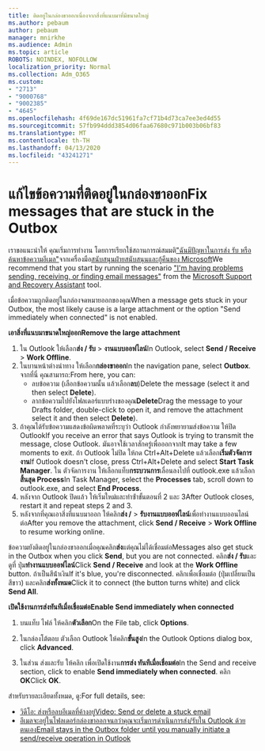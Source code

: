 ```yaml
---
title: ติดอยู่ในกล่องขาออกเนื่องจากสิ่งที่แนบมาที่มีขนาดใหญ่
ms.author: pebaum
author: pebaum
manager: mnirkhe
ms.audience: Admin
ms.topic: article
ROBOTS: NOINDEX, NOFOLLOW
localization_priority: Normal
ms.collection: Adm_O365
ms.custom:
- "2713"
- "9000768"
- "9002385"
- "4645"
ms.openlocfilehash: 4f69de167dc51961fa7cf71b4d73ca7ee3ed4d55
ms.sourcegitcommit: 57fb994ddd3854d06faa67680c971b003b06bf83
ms.translationtype: MT
ms.contentlocale: th-TH
ms.lasthandoff: 04/13/2020
ms.locfileid: "43241271"
---
```

# <a name="fix-messages-that-are-stuck-in-the-outbox"></a><span data-ttu-id="38b19-102">แก้ไขข้อความที่ติดอยู่ในกล่องขาออก</span><span class="sxs-lookup"><span data-stu-id="38b19-102">Fix messages that are stuck in the Outbox</span></span>

<span data-ttu-id="38b19-103">เราขอแนะนําให้ คุณเริ่มการทํางาน โดยการเรียกใช้สถานการณ์สมมติ["ฉันมีปัญหาในการส่ง รับ หรือค้นหาข้อความอีเมล"](https://aka.ms/SaRA-OutlookSendReceive)จากเครื่องมือ[สนับสนุนฝ่ายสนับสนุนและกู้คืนของ Microsoft](https://diagnostics.office.com/#/)</span><span class="sxs-lookup"><span data-stu-id="38b19-103">We recommend that you start by running the scenario ["I'm having problems sending, receiving, or finding email messages"](https://aka.ms/SaRA-OutlookSendReceive) from the [Microsoft Support and Recovery Assistant](https://diagnostics.office.com/#/) tool.</span></span>

<span data-ttu-id="38b19-104">เมื่อข้อความถูกติดอยู่ในกล่องจดหมายออกของคุณ</span><span class="sxs-lookup"><span data-stu-id="38b19-104">When a message gets stuck in your Outbox, the most likely cause is a large attachment or the option "Send immediately when connected" is not enabled.</span></span>

<span data-ttu-id="38b19-105">**เอาสิ่งที่แนบมาขนาดใหญ่ออก**</span><span class="sxs-lookup"><span data-stu-id="38b19-105">**Remove the large attachment**</span></span>

1. <span data-ttu-id="38b19-106">ใน Outlook ให้เลือก**ส่ง / รับ** > **งานแบบออฟไลน์**</span><span class="sxs-lookup"><span data-stu-id="38b19-106">In Outlook, select **Send / Receive** > **Work Offline**.</span></span> 
2. <span data-ttu-id="38b19-107">ในบานหน้าต่างนําทาง ให้เลือก**กล่องขาออก**</span><span class="sxs-lookup"><span data-stu-id="38b19-107">In the navigation pane, select **Outbox**.</span></span> <span data-ttu-id="38b19-108">จากที่นี่ คุณสามารถ:</span><span class="sxs-lookup"><span data-stu-id="38b19-108">From here, you can:</span></span> 
    - <span data-ttu-id="38b19-109">ลบข้อความ (เลือกข้อความนั้น แล้วเลือก**ลบ**)</span><span class="sxs-lookup"><span data-stu-id="38b19-109">Delete the message (select it and then select **Delete**).</span></span>
    - <span data-ttu-id="38b19-110">ลากข้อความไปยังโฟลเดอร์แบบร่างของคุณ**Delete**</span><span class="sxs-lookup"><span data-stu-id="38b19-110">Drag the message to your Drafts folder, double-click to open it, and remove the attachment select it and then select **Delete**).</span></span>
3. <span data-ttu-id="38b19-111">ถ้าคุณได้รับข้อความแสดงข้อผิดพลาดที่ระบุว่า Outlook กําลังพยายามส่งข้อความ ให้ปิด Outlook</span><span class="sxs-lookup"><span data-stu-id="38b19-111">If you receive an error that says Outlook is trying to transmit the message, close Outlook.</span></span> <span data-ttu-id="38b19-112">มันอาจใช้เวลาสักครู่เพื่อออกจาก</span><span class="sxs-lookup"><span data-stu-id="38b19-112">It may take a few moments to exit.</span></span> <span data-ttu-id="38b19-113">ถ้า Outlook ไม่ปิด ให้กด Ctrl+Alt+Delete แล้วเลือก**เริ่มตัวจัดการงาน**</span><span class="sxs-lookup"><span data-stu-id="38b19-113">If Outlook doesn't close, press Ctrl+Alt+Delete and select **Start Task Manager**.</span></span> <span data-ttu-id="38b19-114">ใน ตัวจัดการงาน ให้เลือกแท็บ**กระบวนการ**เลื่อนลงไปที่ outlook.exe แล้วเลือก**สิ้นสุด Process**</span><span class="sxs-lookup"><span data-stu-id="38b19-114">In Task Manager, select the **Processes** tab, scroll down to outlook.exe, and select **End Process**.</span></span>
4. <span data-ttu-id="38b19-115">หลังจาก Outlook ปิดแล้ว ให้เริ่มใหม่และทําซ้ําขั้นตอนที่ 2 และ 3</span><span class="sxs-lookup"><span data-stu-id="38b19-115">After Outlook closes, restart it and repeat steps 2 and 3.</span></span> 
5. <span data-ttu-id="38b19-116">หลังจากที่คุณเอาสิ่งที่แนบมาออก ให้คลิก**ส่ง /** > **รับงานแบบออฟไลน์**เพื่อทํางานแบบออนไลน์ต่อ</span><span class="sxs-lookup"><span data-stu-id="38b19-116">After you remove the attachment, click **Send / Receive** > **Work Offline** to resume working online.</span></span> 

<span data-ttu-id="38b19-117">ข้อความยังติดอยู่ในกล่องขาออกเมื่อคุณคลิก**ส่ง**แต่คุณไม่ได้เชื่อมต่อ</span><span class="sxs-lookup"><span data-stu-id="38b19-117">Messages also get stuck in the Outbox when you click **Send**, but you are not connected.</span></span> <span data-ttu-id="38b19-118">คลิก**ส่ง / รับ**และดูที่ ปุ่ม**ทํางานแบบออฟไลน์**</span><span class="sxs-lookup"><span data-stu-id="38b19-118">Click **Send / Receive** and look at the **Work Offline** button.</span></span> <span data-ttu-id="38b19-119">ถ้าเป็นสีน้ําเงิน</span><span class="sxs-lookup"><span data-stu-id="38b19-119">If it's blue, you're disconnected.</span></span> <span data-ttu-id="38b19-120">คลิกเพื่อเชื่อมต่อ (ปุ่มเปลี่ยนเป็นสีขาว) และคลิก**ส่งทั้งหมด**</span><span class="sxs-lookup"><span data-stu-id="38b19-120">Click it to connect (the button turns white) and click **Send All**.</span></span>
 
<span data-ttu-id="38b19-121">**เปิดใช้งานการส่งทันทีเมื่อเชื่อมต่อ**</span><span class="sxs-lookup"><span data-stu-id="38b19-121">**Enable Send immediately when connected**</span></span>
 
1. <span data-ttu-id="38b19-122">บนแท็บ ไฟล์ ให้คลิก**ตัวเลือก**</span><span class="sxs-lookup"><span data-stu-id="38b19-122">On the File tab, click **Options**.</span></span>

2. <span data-ttu-id="38b19-123">ในกล่องโต้ตอบ ตัวเลือก Outlook ให้คลิก**ขั้นสูง**</span><span class="sxs-lookup"><span data-stu-id="38b19-123">In the Outlook Options dialog box, click **Advanced**.</span></span>

3. <span data-ttu-id="38b19-124">ในส่วน ส่งและรับ ให้คลิก เพื่อเปิดใช้งาน**การส่ง ทันทีเมื่อเชื่อมต่อ**</span><span class="sxs-lookup"><span data-stu-id="38b19-124">In the Send and receive section, click to enable **Send immediately when connected**.</span></span> <span data-ttu-id="38b19-125">คลิก **OK**</span><span class="sxs-lookup"><span data-stu-id="38b19-125">Click **OK**.</span></span>
 
<span data-ttu-id="38b19-126">สําหรับรายละเอียดทั้งหมด, ดู:</span><span class="sxs-lookup"><span data-stu-id="38b19-126">For full details, see:</span></span>
- [<span data-ttu-id="38b19-127">วิดีโอ: ส่งหรือลบอีเมลที่ค้างอยู่</span><span class="sxs-lookup"><span data-stu-id="38b19-127">Video: Send or delete a stuck email</span></span>](https://support.office.com/article/Video-Send-or-delete-an-email-stuck-in-your-outbox-26d5d34a-4e5f-444a-a9e8-44db04a94dec) 
- [<span data-ttu-id="38b19-128">อีเมลจะอยู่ในโฟลเดอร์กล่องขาออกจนกว่าคุณจะเริ่มการดําเนินการส่ง/รับใน Outlook ด้วยตนเอง</span><span class="sxs-lookup"><span data-stu-id="38b19-128">Email stays in the Outbox folder until you manually initiate a send/receive operation in Outlook</span></span>](https://support.microsoft.com/help/2797572/email-stays-in-the-outbox-folder-until-you-manually-initiate-a-send-re)
